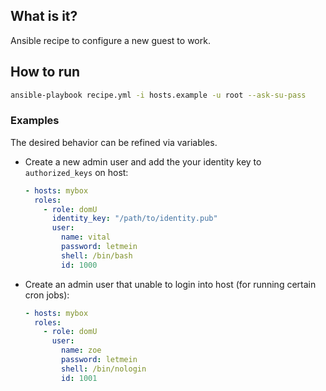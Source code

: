 What is it?
-----------

Ansible recipe to configure a new guest to work.


## How to run

```bash
ansible-playbook recipe.yml -i hosts.example -u root --ask-su-pass
```

### Examples

The desired behavior can be refined via variables.

* Create a new admin user and add the your identity key to `authorized_keys` on
  host:

  ```yaml
  - hosts: mybox
    roles:
      - role: domU
        identity_key: "/path/to/identity.pub"
        user:
          name: vital
          password: letmein
          shell: /bin/bash
          id: 1000
  ```

* Create an admin user that unable to login into host (for running certain cron
  jobs):

  ```yaml
  - hosts: mybox
    roles:
      - role: domU
        user:
          name: zoe
          password: letmein
          shell: /bin/nologin
          id: 1001
  ```
